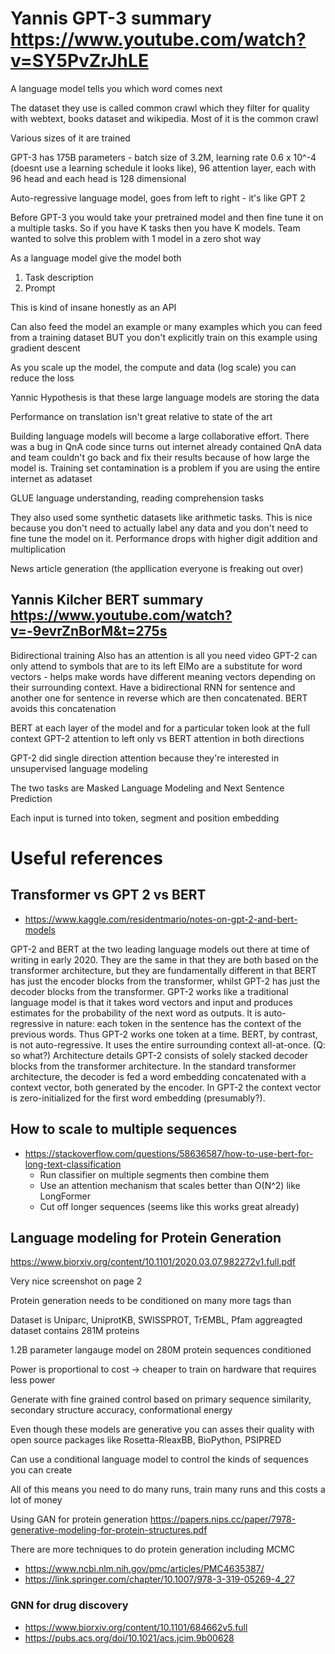 # Yannis GPT-3 summary https://www.youtube.com/watch?v=SY5PvZrJhLE

A language model tells you which word comes next

The dataset they use is called common crawl which they filter for quality with webtext, books dataset and wikipedia. Most of it is the common crawl

Various sizes of it are trained

GPT-3 has 175B parameters - batch size of 3.2M, learning rate 0.6 x 10^-4 (doesnt use a learning schedule it looks like), 96 attention layer, each with 96 head and each head is 128 dimensional

Auto-regressive language model, goes from left to right - it's like GPT 2

Before GPT-3 you would take your pretrained model and then fine tune it on a multiple tasks. So if you have K tasks then you have K models. Team wanted to solve this problem with 1 model in a zero shot way

As a language model give the model both
1. Task description
2. Prompt

This is kind of insane honestly as an API

Can also feed the model an example or many examples which you can feed from a training dataset BUT you don't explicitly train on this example using gradient descent

As you scale up the model, the compute and data (log scale) you can reduce the loss

Yannic Hypothesis is that these large language models are storing the data

Performance on translation isn't great relative to state of the art 

Building language models will become a large collaborative effort. There was a bug in QnA code since turns out internet already contained QnA data and team couldn't go back and fix their results because of how large the model is. Training set contamination is a problem if you are using the entire internet as adataset

GLUE language understanding, reading comprehension tasks

They also used some synthetic datasets like arithmetic tasks. This is nice because you don't need to actually label any data and you don't need to fine tune the model on it. Performance drops with higher digit addition and multiplication

News article generation (the appllication everyone is freaking out over)


## Yannis Kilcher BERT summary https://www.youtube.com/watch?v=-9evrZnBorM&t=275s
Bidirectional training
Also has an attention is all you need video
GPT-2 can only attend to symbols that are to its left
ElMo are a substitute for word vectors - helps make words have different meaning vectors depending on their surrounding context. Have a bidirectional RNN for sentence and another one for sentence in reverse which are then concatenated. BERT avoids this concatenation

BERT at each layer of the model and for a particular token look at the full context
GPT-2 attention to left only vs BERT attention in both directions

GPT-2 did single direction attention because they're interested in unsupervised language modeling

The two tasks are Masked Language Modeling and Next Sentence Prediction

Each input is turned into token, segment and position embedding

# Useful references 

## Transformer vs GPT 2 vs BERT 

* https://www.kaggle.com/residentmario/notes-on-gpt-2-and-bert-models

GPT-2 and BERT at the two leading language models out there at time of writing in early 2020. They are the same in that they are both based on the transformer architecture, but they are fundamentally different in that BERT has just the encoder blocks from the transformer, whilst GPT-2 has just the decoder blocks from the transformer.
GPT-2 works like a traditional language model is that it takes word vectors and input and produces estimates for the probability of the next word as outputs. It is auto-regressive in nature: each token in the sentence has the context of the previous words. Thus GPT-2 works one token at a time. BERT, by contrast, is not auto-regressive. It uses the entire surrounding context all-at-once. (Q: so what?)
Architecture details
GPT-2 consists of solely stacked decoder blocks from the transformer architecture. In the standard transformer architecture, the decoder is fed a word embedding concatenated with a context vector, both generated by the encoder. In GPT-2 the context vector is zero-initialized for the first word embedding (presumably?).


## How to scale to multiple sequences

* https://stackoverflow.com/questions/58636587/how-to-use-bert-for-long-text-classification
    * Run classifier on multiple segments then combine them
    * Use an attention mechanism that scales better than O(N^2) like LongFormer
    * Cut off longer sequences (seems like this works great already)


## Language modeling for Protein Generation
https://www.biorxiv.org/content/10.1101/2020.03.07.982272v1.full.pdf

Very nice screenshot on page 2

Protein generation needs to be conditioned on many more tags than 

Dataset is Uniparc, UniprotKB, SWISSPROT, TrEMBL, Pfam aggreagted dataset contains 281M proteins

1.2B parameter langauge model on 280M protein sequences conditioned 

Power is proportional to cost -> cheaper to train on hardware that requires less power

Generate with fine grained control based on primary sequence similarity, secondary structure accuracy, conformational energy

Even though these models are generative you can asses their quality with open source packages like Rosetta-RleaxBB, BioPython, PSIPRED

Can use a conditional language model to control the kinds of sequences you can create

All of this means you need to do many runs, train many runs and this costs a lot of money

Using GAN for protein generation https://papers.nips.cc/paper/7978-generative-modeling-for-protein-structures.pdf

There are more techniques to do protein  generation including MCMC
* https://www.ncbi.nlm.nih.gov/pmc/articles/PMC4635387/
* https://link.springer.com/chapter/10.1007/978-3-319-05269-4_27

### GNN for drug discovery
* https://www.biorxiv.org/content/10.1101/684662v5.full
* https://pubs.acs.org/doi/10.1021/acs.jcim.9b00628